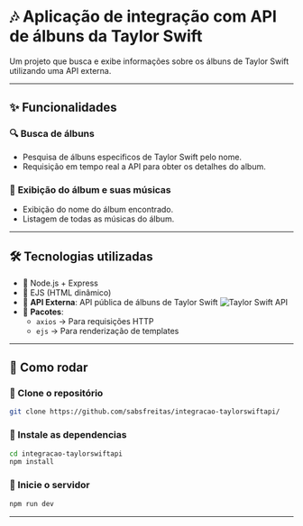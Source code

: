 # 🎶 Aplicação de integração com API de álbuns da Taylor Swift  

Um projeto que busca e exibe informações sobre os álbuns de Taylor Swift utilizando uma API externa.  

---

## ✨ Funcionalidades 

### 🔍 **Busca de álbuns**  
- Pesquisa de álbuns especificos de Taylor Swift pelo nome.  
- Requisição em tempo real a API para obter os detalhes do album.  

### 🎤 **Exibição do álbum e suas músicas**  
- Exibição do nome do álbum encontrado.  
- Listagem de todas as músicas do álbum.  

---

## 🛠️ Tecnologias utilizadas  

- 🔹 Node.js + Express  
- 🔹 EJS (HTML dinâmico)  
- 🔹 **API Externa**: API pública de álbuns de Taylor Swift  ![Taylor Swift API](https://github.com/sarbor/taylor_swift_api)
- 🔹 **Pacotes**:  
  - `axios` → Para requisições HTTP  
  - `ejs` → Para renderização de templates  


---

## 🚀 Como rodar

### 🔹 Clone o repositório  
```bash  
git clone https://github.com/sabsfreitas/integracao-taylorswiftapi/
```

### 🔹 Instale as dependencias  
```bash  
cd integracao-taylorswiftapi
npm install  
```

### 🔹 Inicie o servidor  
```bash  
npm run dev
```

---
